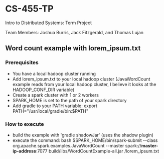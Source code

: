 # CS-455-TP

Intro to Distributed Systems: Term Project

Team Members: Joshua Burris, Jack Fitzgerald, and Thomas Lujan

## Word count example with lorem_ipsum.txt

### Prerequisites

* You have a local hadoop cluster running
* Add lorem_ipsum.txt to your local hadoop cluster (JavaWordCount example reads from your local hadoop cluster, I believe it looks at the HADOOP_CONF_DIR variable)
* Create a spark cluster with 1 or 2 workers
* SPARK_HOME is set to the path of your spark directory
* Add gradle to your PATH variable: export PATH="/usr/local/gradle/bin:$PATH"


### How to execute

* build the example with 'gradle shadowJar' (uses the shadow plugin)
* execute the command: bash $SPARK_HOME/bin/spark-submit --class org.apache.spark.examples.JavaWordCount --master spark://**master-ip-address**:7077 build/libs/WordCountExample-all.jar /lorem_ipsum.txt

